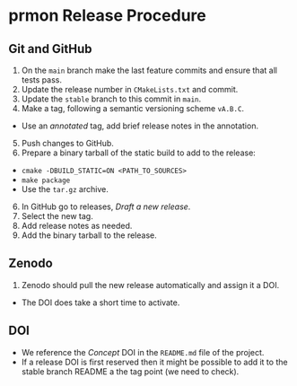 # prmon Release Procedure

## Git and GitHub

1. On the `main` branch make the last feature commits and ensure that all
   tests pass.
2. Update the release number in `CMakeLists.txt` and commit.
3. Update the `stable` branch to this commit in `main`.
4. Make a tag, following a semantic versioning scheme `vA.B.C`.
  - Use an *annotated* tag, add brief release notes in the annotation.
5. Push changes to GitHub.
6. Prepare a binary tarball of the static build to add to the release:
  - `cmake -DBUILD_STATIC=ON <PATH_TO_SOURCES>`
  - `make package`
  - Use the `tar.gz` archive.
6. In GitHub go to releases, *Draft a new release*.
7. Select the new tag.
8. Add release notes as needed.
9. Add the binary tarball to the release.

## Zenodo

1. Zenodo should pull the new release automatically and assign it a DOI.
  - The DOI does take a short time to activate.

## DOI

- We reference the *Concept* DOI in the `README.md` file of the project.
- If a release DOI is first reserved then it might be possible to add
  it to the stable branch README a the tag point (we need to check).
